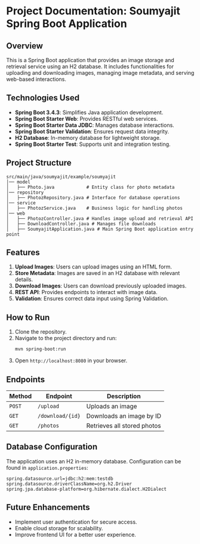# Project Documentation: Soumyajit Spring Boot Application

## Overview
This is a Spring Boot application that provides an image storage and retrieval service using an H2 database. It includes functionalities for uploading and downloading images, managing image metadata, and serving web-based interactions. 

## Technologies Used
- **Spring Boot 3.4.3**: Simplifies Java application development.
- **Spring Boot Starter Web**: Provides RESTful web services.
- **Spring Boot Starter Data JDBC**: Manages database interactions.
- **Spring Boot Starter Validation**: Ensures request data integrity.
- **H2 Database**: In-memory database for lightweight storage.
- **Spring Boot Starter Test**: Supports unit and integration testing.

## Project Structure
```
src/main/java/soumyajit/example/soumyajit
│── model
│   ├── Photo.java            # Entity class for photo metadata
│── repository
│   ├── PhotozRepository.java # Interface for database operations
│── service
│   ├── PhotozService.java    # Business logic for handling photos
│── web
│   ├── PhotozController.java # Handles image upload and retrieval API
│   ├── DownloadController.java # Manages file downloads
│   ├── SoumyajitApplication.java # Main Spring Boot application entry point
```

## Features
1. **Upload Images**: Users can upload images using an HTML form.
2. **Store Metadata**: Images are saved in an H2 database with relevant details.
3. **Download Images**: Users can download previously uploaded images.
4. **REST API**: Provides endpoints to interact with image data.
5. **Validation**: Ensures correct data input using Spring Validation.

## How to Run
1. Clone the repository.
2. Navigate to the project directory and run:
   ```bash
   mvn spring-boot:run
   ```
3. Open `http://localhost:8080` in your browser.

## Endpoints
| Method | Endpoint | Description |
|--------|---------|-------------|
| `POST` | `/upload` | Uploads an image |
| `GET` | `/download/{id}` | Downloads an image by ID |
| `GET` | `/photos` | Retrieves all stored photos |

## Database Configuration
The application uses an H2 in-memory database. Configuration can be found in `application.properties`:
```properties
spring.datasource.url=jdbc:h2:mem:testdb
spring.datasource.driverClassName=org.h2.Driver
spring.jpa.database-platform=org.hibernate.dialect.H2Dialect
```

## Future Enhancements
- Implement user authentication for secure access.
- Enable cloud storage for scalability.
- Improve frontend UI for a better user experience.
